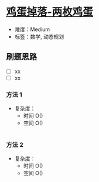 # [鸡蛋掉落-两枚鸡蛋](https://leetcode-cn.com/problems/egg-drop-with-2-eggs-and-n-floors/)

- 难度：Medium
- 标签：数学, 动态规划

## 刷题思路

- [ ] xx
- [ ] xx

### 方法 1

- 复杂度：
    - 时间 O()
    - 空间 O()

``` js

```

### 方法 2

- 复杂度：
    - 时间 O()
    - 空间 O()

``` js

```
